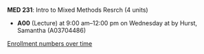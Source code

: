 **MED 231**: Intro to Mixed Methods Resrch (4 units)

- **A00** (Lecture) at 9:00 am–12:00 pm on Wednesday at   by Hurst, Samantha (A03704486)

[Enrollment numbers over time](./MED231.tsv)
